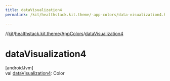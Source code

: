 ```yaml
---
title: dataVisualization4
permalink: /kit/healthstack.kit.theme/-app-colors/data-visualization4.html

---
```

//[kit](/kit.html)/[healthstack.kit.theme](../index.html)/[AppColors](index.html)/[dataVisualization4](data-visualization4.html)



# dataVisualization4



[androidJvm]\
val [dataVisualization4](data-visualization4.html): Color




